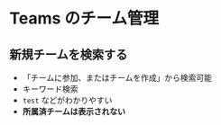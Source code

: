 # Teams のチーム管理

## 新規チームを検索する
- 「チームに参加、またはチームを作成」から検索可能
- キーワード検索
- `test` などがわかりやすい
- **所属済チームは表示されない**
